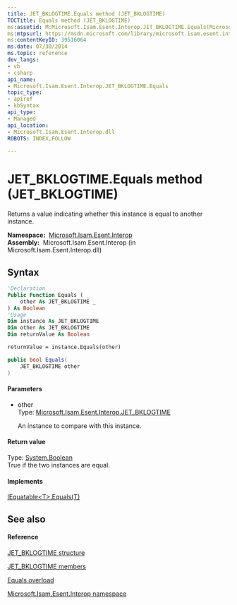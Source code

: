 ```yaml
---
title: JET_BKLOGTIME.Equals method (JET_BKLOGTIME)
TOCTitle: Equals method (JET_BKLOGTIME)
ms:assetid: M:Microsoft.Isam.Esent.Interop.JET_BKLOGTIME.Equals(Microsoft.Isam.Esent.Interop.JET_BKLOGTIME)
ms:mtpsurl: https://msdn.microsoft.com/library/microsoft.isam.esent.interop.jet_bklogtime.equals(v=EXCHG.10)
ms:contentKeyID: 39516064
ms.date: 07/30/2014
ms.topic: reference
dev_langs:
- vb
- csharp
api_name: 
- Microsoft.Isam.Esent.Interop.JET_BKLOGTIME.Equals
topic_type: 
- apiref
- kbSyntax
api_type: 
- Managed
api_location: 
- Microsoft.Isam.Esent.Interop.dll
ROBOTS: INDEX,FOLLOW

---
```


# JET_BKLOGTIME.Equals method (JET_BKLOGTIME)

Returns a value indicating whether this instance is equal to another instance.

**Namespace:**  [Microsoft.Isam.Esent.Interop](hh596136\(v=exchg.10\).md)  
**Assembly:**  Microsoft.Isam.Esent.Interop (in Microsoft.Isam.Esent.Interop.dll)

## Syntax

``` vb
'Declaration
Public Function Equals ( _
    other As JET_BKLOGTIME _
) As Boolean
'Usage
Dim instance As JET_BKLOGTIME
Dim other As JET_BKLOGTIME
Dim returnValue As Boolean

returnValue = instance.Equals(other)
```

``` csharp
public bool Equals(
    JET_BKLOGTIME other
)
```

#### Parameters

  - other  
    Type: [Microsoft.Isam.Esent.Interop.JET_BKLOGTIME](hh557662\(v=exchg.10\).md)  
    
    An instance to compare with this instance.

#### Return value

Type: [System.Boolean](https://docs.microsoft.com/dotnet/api/system.boolean?redirectedfrom=MSDN)  
True if the two instances are equal.  

#### Implements

[IEquatable\<T\>.Equals(T)](https://docs.microsoft.com/dotnet/api/system.iequatable-1.equals?redirectedfrom=MSDN#System_IEquatable_1_Equals__0_)  

## See also

#### Reference

[JET_BKLOGTIME structure](hh557662\(v=exchg.10\).md)

[JET_BKLOGTIME members](hh565503\(v=exchg.10\).md)

[Equals overload](hh566806\(v=exchg.10\).md)

[Microsoft.Isam.Esent.Interop namespace](hh596136\(v=exchg.10\).md)

